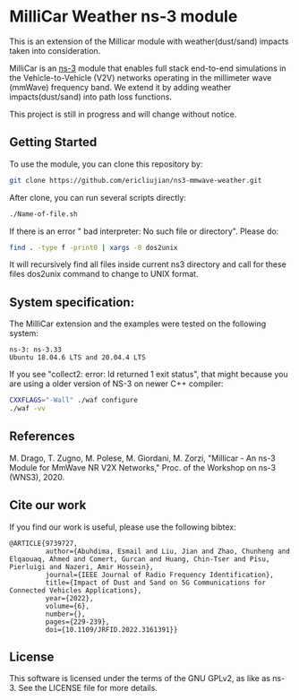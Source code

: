 # MilliCar Weather ns-3 module 

This is an extension of the Millicar module with weather(dust/sand) impacts taken into consideration.

MilliCar is an [ns-3](https://www.nsnam.org "ns-3 Website") module that enables full stack end-to-end simulations in the Vehicle-to-Vehicle (V2V) networks operating in the millimeter wave (mmWave) frequency band.
We extend it by adding weather impacts(dust/sand) into path loss functions.  

This project is still in progress and will change without notice.


## Getting Started
To use the module, you can clone this repository by:
```bash
git clone https://github.com/ericliujian/ns3-mmwave-weather.git
```

After clone, you can run several scripts directly:
```bash
./Name-of-file.sh
```

If there is an error " bad interpreter: No such file or directory". Please do:
```bash
find . -type f -print0 | xargs -0 dos2unix
```
It will recursively find all files inside current ns3 directory and call for these files dos2unix command to change to UNIX format.


## System specification:

The MilliCar extension and the examples were tested on the following system:

    ns-3: ns-3.33
    Ubuntu 18.04.6 LTS and 20.04.4 LTS

If you see "collect2: error: ld returned 1 exit status", that might because you are using a older version of NS-3 on newer C++ compiler:

```bash
CXXFLAGS="-Wall" ./waf configure
./waf -vv
```

## References 
M. Drago, T. Zugno, M. Polese, M. Giordani, M. Zorzi, "Millicar - An ns-3 Module for MmWave NR V2X Networks," Proc. of the Workshop on ns-3 (WNS3), 2020.

## Cite our work
If you find our work is useful, please use the following bibtex:
```
@ARTICLE{9739727,  
         author={Abuhdima, Esmail and Liu, Jian and Zhao, Chunheng and Elqaouaq, Ahmed and Comert, Gurcan and Huang, Chin-Tser and Pisu, Pierluigi and Nazeri, Amir Hossein},  
         journal={IEEE Journal of Radio Frequency Identification},   
         title={Impact of Dust and Sand on 5G Communications for Connected Vehicles Applications},   
         year={2022},  
         volume={6},  
         number={},  
         pages={229-239},  
         doi={10.1109/JRFID.2022.3161391}}
```
## License ##

This software is licensed under the terms of the GNU GPLv2, as like as ns-3. See the LICENSE file for more details.
